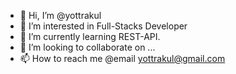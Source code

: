 - 👋 Hi, I’m @yottrakul
- 👀 I’m interested in Full-Stacks Developer
- 🌱 I’m currently learning REST-API.
- 💞️ I’m looking to collaborate on ...
- 📫 How to reach me @email yottrakul@gmail.com

<!---
yottrakul/yottrakul is a ✨ special ✨ repository because its `README.md` (this file) appears on your GitHub profile.
You can click the Preview link to take a look at your changes.
--->
